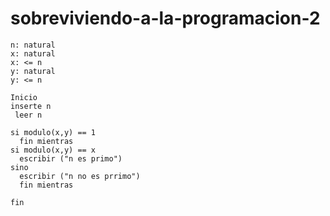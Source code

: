 # sobreviviendo-a-la-programacion-2

```pseudocode
n: natural
x: natural
x: <= n
y: natural
y: <= n

Inicio
inserte n
 leer n

si modulo(x,y) == 1
  fin mientras
si modulo(x,y) == x
  escribir ("n es primo")
sino
  escribir ("n no es prrimo")
  fin mientras

fin
```
